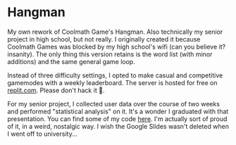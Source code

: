 # Hangman

My own rework of Coolmath Game's Hangman. Also technically my senior project in high school, but not really. I originally created it because Coolmath Games was blocked by my high school's wifi (can you believe it? insanity). The only thing this version retains is the word list (with minor additions) and the same general game loop.

Instead of three difficulty settings, I opted to make casual and competitive gamemodes with a weekly leaderboard. The server is hosted for free on [replit.com](https://replit.com/@RogerCronin1/SquareBracketsAPI). Please don't hack it 🙏.

For my senior project, I collected user data over the course of two weeks and performed "statistical analysis" on it. It's a wonder I graduated with that presentation. You can find some of my code [here](https://github.com/RogerCronin/hangman-analysis). I'm actually sort of proud of it, in a weird, nostalgic way. I wish the Google Slides wasn't deleted when I went off to university...